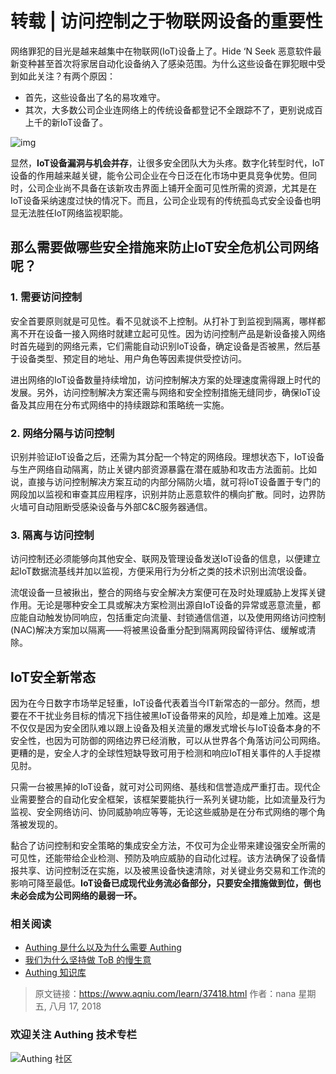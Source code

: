 # 转载 | 访问控制之于物联网设备的重要性

网络罪犯的目光是越来越集中在物联网(IoT)设备上了。Hide ‘N Seek 恶意软件最新变种甚至首次将家居自动化设备纳入了感染范围。为什么这些设备在罪犯眼中受到如此关注？有两个原因：

<!-- more -->

* 首先，这些设备出了名的易攻难守。
* 其次，大多数公司企业连网络上的传统设备都登记不全跟踪不了，更别说成百上千的新IoT设备了。

![img](http://www.aqniu.com/wp-content/uploads/2018/08/access_control.jpg)

显然，**IoT设备漏洞与机会并存**，让很多安全团队大为头疼。数字化转型时代，IoT设备的作用越来越关键，能令公司企业在今日泛在化市场中更具竞争优势。但同时，公司企业尚不具备在该新攻击界面上铺开全面可见性所需的资源，尤其是在IoT设备采纳速度过快的情况下。而且，公司企业现有的传统孤岛式安全设备也明显无法胜任IoT网络监视职能。

## **那么需要做哪些安全措施来防止loT安全危机公司网络呢？**

### **1. 需要访问控制**

安全首要原则就是可见性。看不见就谈不上控制。从打补丁到监视到隔离，哪样都离不开在设备一接入网络时就建立起可见性。因为访问控制产品是新设备接入网络时首先碰到的网络元素，它们需能自动识别IoT设备，确定设备是否被黑，然后基于设备类型、预定目的地址、用户角色等因素提供受控访问。

进出网络的IoT设备数量持续增加，访问控制解决方案的处理速度需得跟上时代的发展。另外，访问控制解决方案还需与网络和安全控制措施无缝同步，确保IoT设备及其应用在分布式网络中的持续跟踪和策略统一实施。

### **2. 网络分隔与访问控制**

识别并验证IoT设备之后，还需为其分配一个特定的网络段。理想状态下，IoT设备与生产网络自动隔离，防止关键内部资源暴露在潜在威胁和攻击方法面前。比如说，直接与访问控制解决方案互动的内部分隔防火墙，就可将IoT设备置于专门的网段加以监视和审查其应用程序，识别并防止恶意软件的横向扩散。同时，边界防火墙可自动阻断受感染设备与外部C&C服务器通信。

### **3. 隔离与访问控制**

访问控制还必须能够向其他安全、联网及管理设备发送IoT设备的信息，以便建立起IoT数据流基线并加以监视，方便采用行为分析之类的技术识别出流氓设备。

流氓设备一旦被揪出，整合的网络与安全解决方案便可在及时处理威胁上发挥关键作用。无论是哪种安全工具或解决方案检测出源自IoT设备的异常或恶意流量，都应能自动触发协同响应，包括重定向流量、封锁通信信道，以及使用网络访问控制(NAC)解决方案加以隔离——将被黑设备重分配到隔离网段留待评估、缓解或清除。

## **loT安全新常态**

因为在今日数字市场举足轻重，IoT设备代表着当今IT新常态的一部分。然而，想要在不干扰业务目标的情况下挡住被黑IoT设备带来的风险，却是难上加难。这是不仅仅是因为安全团队难以跟上设备及相关流量的爆发式增长与IoT设备本身的不安全性，也因为可防御的网络边界已经消散，可以从世界各个角落访问公司网络。更糟的是，安全人才的全球性短缺导致可用于检测和响应IoT相关事件的人手捉襟见肘。

只需一台被黑掉的IoT设备，就可对公司网络、基线和信誉造成严重打击。现代企业需要整合的自动化安全框架，该框架要能执行一系列关键功能，比如流量及行为监视、安全网络访问、协同威胁响应等等，无论这些威胁是在分布式网络的哪个角落被发现的。

黏合了访问控制和安全策略的集成安全方法，不仅可为企业带来建设强安全所需的可见性，还能带给企业检测、预防及响应威胁的自动化过程。该方法确保了设备情报共享、访问控制泛在实施，以及被黑设备快速清除，对关键业务交易和工作流的影响可降至最低。**IoT设备已成现代业务流必备部分，只要安全措施做到位，倒也未必会成为公司网络的最弱一环。**



### **相关阅读**
* [Authing 是什么以及为什么需要 Authing](https://authing.cn/blog//Authing%E6%98%AF%E4%BB%80%E4%B9%88%E4%BB%A5%E5%8F%8A%E4%B8%BA%E4%BB%80%E4%B9%88%E9%9C%80%E8%A6%81Authing.html)
* [我们为什么坚持做 ToB 的慢生意](https://authing.cn/blog//我们为什么坚持做ToB的慢生意.html)
* [Authing 知识库](https://learn.authing.cn/authing/)

> 原文链接：https://www.aqniu.com/learn/37418.html 作者：nana 星期五, 八月 17, 2018



### 欢迎关注 Authing 技术专栏
![Authing 社区](https://cdn.authing.cn/blog/Authing_mini.jpg)
